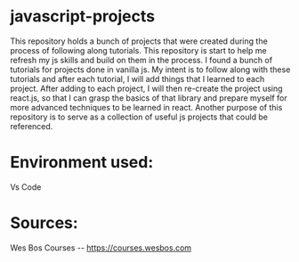 # javascript-projects
This repository holds a bunch of projects that were created during the process of following along tutorials. 
This repository is start to help me refresh my js skills and build on them in the process. I found a bunch of 
tutorials for projects done in vanilla js. My intent is to follow along with these tutorials and after each 
tutorial, I will add things that I learned to each project. After adding to each project, I will then re-create 
the project using react.js, so that I can grasp the basics of that library and prepare myself for more advanced 
techniques to be learned in react. Another purpose of this repository is to serve as a collection of useful js 
projects that could be referenced.

# Environment used:
Vs Code

# Sources:
Wes Bos Courses -- https://courses.wesbos.com
